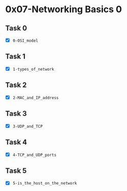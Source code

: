 # 0x07-Networking Basics 0

## Task 0
- [x] `0-OSI_model`

## Task 1
- [x] `1-types_of_network`

## Task 2
- [x] `2-MAC_and_IP_address`

## Task 3
- [x] `3-UDP_and_TCP`

## Task 4
- [x] `4-TCP_and_UDP_ports`

## Task 5
- [x] `5-is_the_host_on_the_network`
